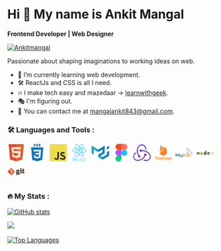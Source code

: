 
Hi 👋 My name is Ankit Mangal
================================

<b>Frontend Developer | Web Designer</b>

<p align="left"> 
  <a href="https://www.linkedin.com/in/ankit-0725/" target="blank">
    <img src="https://img.shields.io/badge/LinkedIn-0077B5?style=for-the-badge&logo=linkedin&logoColor=white" alt="Ankitmangal" />
  </a>
</p>

Passionate about shaping imaginations to working ideas on web.

- 🌱 I’m currently learning web development.
- 🛠  ReactJs and CSS is all I need.
- 🔥  I make tech easy and mazedaar -> [learnwithgeek](https://www.instagram.com/learnwithgeek/).
- 🎭  I'm figuring out.
- 📩  You can contact me at [mangalankit843@gmail.com](mailto:mangalankit843@gmail.com).


### :hammer_and_wrench: Languages and Tools :

<div>
  <img src="https://github.com/devicons/devicon/blob/master/icons/html5/html5-original.svg" title="HTML5" alt="HTML" width="40" height="40"/>&nbsp;
  <img src="https://github.com/devicons/devicon/blob/master/icons/css3/css3-plain-wordmark.svg"  title="CSS3" alt="CSS" width="40" height="40"/>&nbsp;
  <img src="https://github.com/devicons/devicon/blob/master/icons/javascript/javascript-original.svg" title="JavaScript" alt="JavaScript" width="40" height="40"/>&nbsp;
  <img src="https://github.com/devicons/devicon/blob/master/icons/react/react-original-wordmark.svg" title="React" alt="React" width="40" height="40"/>&nbsp;
  <img src="https://github.com/devicons/devicon/blob/master/icons/materialui/materialui-original.svg" title="Material UI" alt="Material UI" width="40" height="40"/>&nbsp;
<img src="https://github.com/devicons/devicon/blob/master/icons/figma/figma-original.svg" title="Figma" alt="Figma" width="40" height="40"/>&nbsp; 
  <img src="https://github.com/devicons/devicon/blob/master/icons/redux/redux-original.svg" title="Redux" alt="Redux " width="40" height="40"/>&nbsp;
  <img src="https://github.com/devicons/devicon/blob/master/icons/firebase/firebase-plain-wordmark.svg" title="Firebase" alt="Firebase" width="40" height="40"/>&nbsp;
  <img src="https://github.com/devicons/devicon/blob/master/icons/mysql/mysql-original-wordmark.svg" title="MySQL"  alt="MySQL" width="40" height="40"/>&nbsp;
  <img src="https://github.com/devicons/devicon/blob/master/icons/nodejs/nodejs-original-wordmark.svg" title="NodeJS" alt="NodeJS" width="40" height="40"/>&nbsp;
  <img src="https://github.com/devicons/devicon/blob/master/icons/git/git-original-wordmark.svg" title="Git" **alt="Git" width="40" height="40"/>&nbsp;
</div>

### :fire: My Stats :

<a href="http://www.github.com/ankit-mangal"><img src="https://github-readme-stats.vercel.app/api?username=ankit-mangal&show_icons=true&hide=issues,contribs&count_private=true&title_color=ff6150&text_color=ffffff&icon_color=ff6150&bg_color=1d1e1f&hide_border=true&show_icons=true" alt=" GitHub stats" /></a>

<a href="http://www.github.com/ankit-mangal"><img src="https://github-readme-streak-stats.herokuapp.com/?user=ankit-mangal&stroke=ffffff&background=1d1e1f&ring=ff6150&fire=ff6150&currStreakNum=ffffff&currStreakLabel=ff6150&sideNums=ffffff&sideLabels=ffffff&dates=ffffff&hide_border=" /></a>

<a href="https://github.com/ankit-mangal" align="left"><img src="https://github-readme-stats.vercel.app/api/top-langs/?username=ankit-mangal&langs_count=10&title_color=ff6150&text_color=ffffff&icon_color=ff6150&bg_color=1d1e1f&hide_border=true&locale=en&custom_title=Top%20%Languages" alt="Top Languages" /></a>
